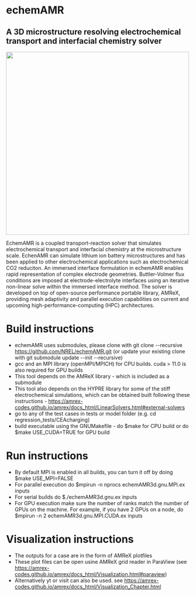 # echemAMR
## A 3D microstructure resolving electrochemical transport and interfacial chemistry solver
<img src="https://github.com/user-attachments/assets/54859857-0559-45e5-bb36-f8dfe798d549" width="500" />

EchemAMR is a coupled transport-reaction solver that simulates 
electrochemical transport and interfacial chemistry at the microstructure scale. EchenAMR 
can simulate lithium ion battery microstructures and has been applied to other electrochemical applications 
such as electrochemical CO2 reduciton. An immersed interface formulation in echemAMR 
enables rapid representation of complex electrode geometries. Buttler-Volmer flux conditions are 
imposed at electrode-electrolyte interfaces using an iterative non-linear solve within the immersed interface method. 
The solver is developed on top of open-source performance portable library, AMReX, providing mesh adaptivity and 
parallel execution capabilities on current and upcoming high-performance-computing (HPC) architectures. 

# Build instructions
* echemAMR uses submodules, please clone with git clone --recursive https://github.com/NREL/echemAMR.git (or update your existing clone with git submodule update --init --recursive)
* gcc and an MPI library (openMPI/MPICH) for CPU builds. cuda > 11.0 is also required for GPU builds
* This tool depends on the AMReX library - which is included as a submodule
* This tool also depends on the HYPRE library for some of the stiff electrochemical simulations, which can be obtained 
built following these instructions - https://amrex-codes.github.io/amrex/docs_html/LinearSolvers.html#external-solvers
* go to any of the test cases in tests or model folder (e.g. cd regression_tests/CEAcharging)
* build executable using the GNUMakefile - do $make for CPU build or do $make USE_CUDA=TRUE for GPU build

# Run instructions

* By default MPI is enabled in all builds, you can turn it off by doing $make USE_MPI=FALSE
* For parallel execution do $mpirun -n nprocs echemAMR3d.gnu.MPI.ex inputs
* For serial builds do $./echemAMR3d.gnu.ex inputs
* For GPU execution make sure the number of ranks match the number of GPUs on the machine. 
  For example, if you have 2 GPUs on a node, do $mpirun -n 2 echemAMR3d.gnu.MPI.CUDA.ex inputs
  
  
# Visualization instructions
  
* The outputs for a case are in the form of AMReX plotfiles
* These plot files can be open usine AMReX grid reader in ParaView (see https://amrex-codes.github.io/amrex/docs_html/Visualization.html#paraview)
* Alternatively yt or visit can also be used. see https://amrex-codes.github.io/amrex/docs_html/Visualization_Chapter.html
